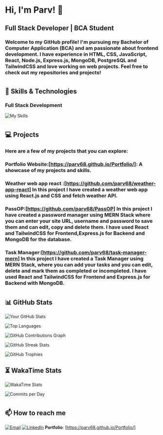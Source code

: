# Hi, I'm Parv! 👋

## Full Stack Developer | BCA Student

### Welcome to my GitHub profile! I'm pursuing my Bachelor of Computer Application (BCA) and am passionate about frontend development. I have experience in HTML, CSS, JavaScript, React, Node.js, Express.js, MongoDB, PostgreSQL and TailwindCSS and love working on web projects. Feel free to check out my repositories and projects!
#

## 🚀 Skills & Technologies

### Full Stack Development
![My Skills](https://skillicons.dev/icons?i=html,css,js,react,tailwindcss,bootstrap,github,git,nodejs,express,mongodb,postgresql,mysql,docker,aws)
#

## 💻 Projects

### Here are a few of my projects that you can explore:

### Portfolio Website:[https://parv68.github.io/Portfolio/]: A showcase of my projects and skills.

### Weather web app react :[https://github.com/parv68/weather-app-react] In this project I have created a weather web app using React.js and CSS and fetch weather API.

### PassOP:[https://github.com/parv68/PassOP] In this project I have created a password manager using MERN Stack where you can enter your site URL, username and password to save them and can edit, copy and delete them. I have used React and TailwindCSS for Frontend,Express.js for Backend and MongoDB for the database.

### Task Manager:[https://github.com/parv68/task-manager-mern] In this project I have created a Task Manager using MERN Stack, where you can add your tasks and you can edit, delete and mark them as completed or incompleted. I have used React and TailwindCSS for Frontend and Express.js for Backend with MongoDB.

#
## 📊 GitHub Stats

![Your GitHub Stats](https://github-readme-stats.vercel.app/api?username=parv68&show_icons=true&theme=tokyonight)

![Top Languages](https://github-readme-stats.vercel.app/api/top-langs/?username=parv68&layout=compact&theme=tokyonight)

![GitHub Contributions Graph](https://github-readme-activity-graph.vercel.app/graph?username=parv68&theme=react-dark&hide_border=true&area=true)

![GitHub Streak Stats](https://streak-stats.demolab.com?user=parv68&theme=radical&hide_border=true)

![GitHub Trophies](https://github-profile-trophy.vercel.app/?username=parv68&theme=algolia)

## ⏳ WakaTime Stats

![WakaTime Stats](https://github-readme-stats.vercel.app/api/wakatime?username=parv68&theme=radical)


![Commits per Day](https://github-profile-summary-cards.vercel.app/api/cards/productive-time?username=parv68&theme=radical)



#
## 📫 How to reach me
[![Email](https://img.shields.io/badge/-Email-D14836?style=flat&logo=Gmail&logoColor=white)](parvruhil68@gmail.com)
[![LinkedIn](https://img.shields.io/badge/-LinkedIn-blue?style=flat&logo=Linkedin&logoColor=white)](https://www.linkedin.com/in/parv-429659290/)
**Portfolio**: [https://parv68.github.io/Portfolio/]
